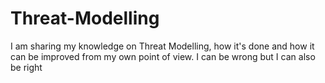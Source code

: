 # Threat-Modelling
I am sharing my knowledge on Threat Modelling, how it's done and how it can be improved from my own point of view. I can be wrong but I can also be right
